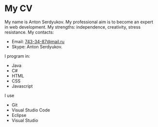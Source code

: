 # My CV
My name is Anton Serdyukov.
My professional aim is to become an expert in web development.
My strengths: independence, creativity, stress resistance.
My contacts:
* Email: 743-34-87@mail.ru
* Skype: Anton Serdyukov.

I  program in:
* Java
* C#
* HTML
* CSS
* Javascript

I use 
* Git
* Visual Studio Code
* Eclipse
* Visual Studio

